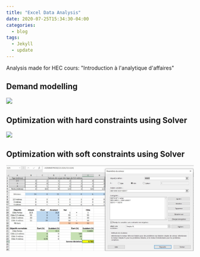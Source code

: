 ```yaml
---
title: "Excel Data Analysis"
date: 2020-07-25T15:34:30-04:00
categories:
  - blog
tags:
  - Jekyll
  - update
---
```


Analysis made for HEC cours: "Introduction à l'analytique d'affaires"

## Demand modelling
<img src = "{{ site.url }}{{ site.baseurl }}/assets/images/demand_price.JPG">

## Optimization with hard constraints using Solver
<img src = "{{ site.url }}{{ site.baseurl }}/assets/images/optimization.JPG">

## Optimization with soft constraints using Solver
<img src = "/assets/images/optimization_soft.JPG">
